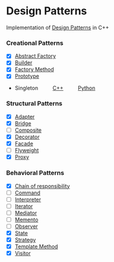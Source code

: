 ﻿Design Patterns
===============

Implementation of [Design Patterns](https://en.wikipedia.org/wiki/Design_Patterns#Patterns_by_Type) in C++

### Creational Patterns
- [x] [Abstract Factory](https://github.com/kerydan/DesignPatterns/blob/master/src/C++/Creational/AbstractFactory.cpp)
- [x] [Builder](https://github.com/kerydan/DesignPatterns/blob/master/src/C++/Creational/Builder.cpp)
- [x] [Factory Method](https://github.com/kerydan/DesignPatterns/blob/master/src/C++/Creational/FactoryMethod.cpp)
- [x] [Prototype](https://github.com/kerydan/DesignPatterns/blob/master/src/C++/Creational/Prototype.cpp)
- Singleton  &nbsp;&nbsp;&nbsp;&nbsp;&nbsp;&nbsp;&nbsp;&nbsp;  [C++][Singleton_C]  &nbsp;&nbsp;&nbsp;&nbsp;&nbsp;&nbsp;&nbsp;&nbsp; [Python][Singleton_P]

### Structural Patterns
- [x] [Adapter](https://github.com/kerydan/DesignPatterns/blob/master/src/C++/Structural/Adapter.cpp)
- [x] [Bridge](https://github.com/kerydan/DesignPatterns/blob/master/src/C++/Structural/Bridge.cpp)
- [ ] [Composite](https://github.com/kerydan/DesignPatterns/blob/master/src/C++/Structural/Composite.cpp)
- [X] [Decorator](https://github.com/kerydan/DesignPatterns/blob/master/src/C++/Structural/Decorator.cpp)
- [x] [Facade](https://github.com/kerydan/DesignPatterns/blob/master/src/C++/Structural/Facade.cpp)
- [ ] [Flyweight](https://github.com/kerydan/DesignPatterns/blob/master/src/C++/Structural/Flyweight.cpp)
- [x] [Proxy](https://github.com/kerydan/DesignPatterns/blob/master/src/C++/Structural/Proxy.cpp)

### Behavioral Patterns
- [x] [Chain of responsibility](https://github.com/kerydan/DesignPatterns/blob/master/src/C++/Behavioral/ChainOfResponsibility.cpp)
- [ ] [Command](https://github.com/kerydan/DesignPatterns/blob/master/src/C++/Behavioral/Command.cpp)
- [ ] [Interpreter](https://github.com/kerydan/DesignPatterns/blob/master/src/C++/Behavioral/Interpreter.cpp)
- [ ] [Iterator](https://github.com/kerydan/DesignPatterns/blob/master/src/C++/Behavioral/Iterator.cpp)
- [ ] [Mediator](https://github.com/kerydan/DesignPatterns/blob/master/src/C++/Behavioral/Mediator.cpp)
- [ ] [Memento](https://github.com/kerydan/DesignPatterns/blob/master/src/C++/Behavioral/Memento.cpp)
- [ ] [Observer](https://github.com/kerydan/DesignPatterns/blob/master/src/C++/Behavioral/Observer.cpp)
- [x] [State](https://github.com/kerydan/DesignPatterns/blob/master/src/C++/Behavioral/State.cpp)
- [x] [Strategy](https://github.com/kerydan/DesignPatterns/blob/master/src/C++/Behavioral/Strategy.cpp)
- [x] [Template Method](https://github.com/kerydan/DesignPatterns/blob/master/src/C++/Behavioral/TemplateMethod.cpp)
- [x] [Visitor](https://github.com/kerydan/DesignPatterns/blob/master/src/C++/Behavioral/Visitor.cpp)

[Singleton_C]: https://github.com/kerydan/DesignPatterns/blob/master/src/C++/Creational/Singleton.cpp/
[Singleton_P]: https://github.com/kerydan/DesignPatterns/blob/master/src/Py/Creational/Singleton.py/
[7_spaces]: &nbsp;&nbsp;&nbsp;&nbsp;&nbsp;&nbsp;&nbsp;&nbsp;/
